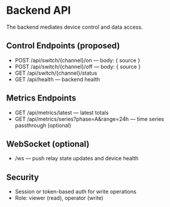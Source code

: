 # Backend API

The backend mediates device control and data access.

## Control Endpoints (proposed)
- POST /api/switch/{channel}/on — body: { source }
- POST /api/switch/{channel}/off — body: { source }
- GET /api/switch/{channel}/status
- GET /api/health — backend health

## Metrics Endpoints
- GET /api/metrics/latest — latest totals
- GET /api/metrics/series?phase=A&range=24h — time series passthrough (optional)

## WebSocket (optional)
- /ws — push relay state updates and device health

## Security
- Session or token-based auth for write operations
- Role: viewer (read), operator (write)
